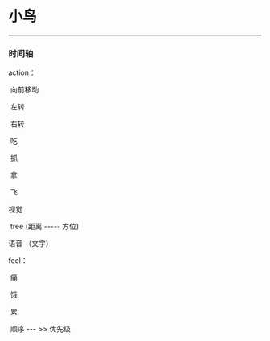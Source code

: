 # 小鸟

------

### 时间轴

action：

​	向前移动

​	左转

​	右转

​	吃

​	抓

​	拿

​	飞

视觉

​	tree  (距离 ----- 方位)

语音 （文字）

feel：

​	痛 

​	饿

​	累

​	顺序 --- >> 优先级

